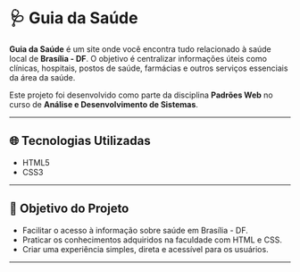 # 🩺 Guia da Saúde

**Guia da Saúde** é um site onde você encontra tudo relacionado à saúde local de **Brasília - DF**. O objetivo é centralizar informações úteis como clínicas, hospitais, postos de saúde, farmácias e outros serviços essenciais da área da saúde.

Este projeto foi desenvolvido como parte da disciplina **Padrões Web** no curso de **Análise e Desenvolvimento de Sistemas**.

---

## 🌐 Tecnologias Utilizadas

- HTML5
- CSS3

---

## 🎯 Objetivo do Projeto

- Facilitar o acesso à informação sobre saúde em Brasília - DF.
- Praticar os conhecimentos adquiridos na faculdade com HTML e CSS.
- Criar uma experiência simples, direta e acessível para os usuários.

---

